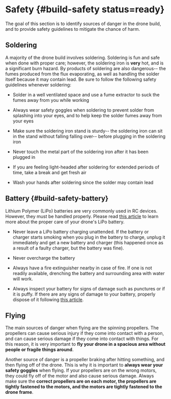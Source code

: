 # Safety {#build-safety status=ready}

The goal of this section is to identify sources of danger in the drone build, and to provide safety guidelines to mitigate the chance of harm.

## Soldering

A majority of the drone build involves soldering. Soldering is fun and safe when done with proper care; however, the soldering iron is **very** hot, and is a significant burn hazard. By products of soldering are also dangerous-- the fumes produced from the flux evaporating, as well as handling the solder itself because it may contain lead. Be sure to follow the following safety guidelines whenever soldering:

- Solder in a well ventilated space and use a fume extractor to suck the fumes away from you while working

-  Always wear safety goggles when soldering to prevent solder from splashing into your eyes, and to help keep the solder fumes away from your eyes

- Make sure the soldering iron stand is sturdy-- the soldering iron can sit in the stand without falling falling over-- before plugging in the soldering iron

- Never touch the metal part of the soldering iron after it has been plugged in

- If you are feeling light-headed after soldering for extended periods of time, take a break and get fresh air

- Wash your hands after soldering since the solder may contain lead


## Battery {#build-safety-battery}

Lithium Polymer (LiPo) batteries are very commonly used in RC devices. However, they must be handled properly. Please read [this article](https://www.getfpv.com/learn/fpv-essentials/drone-battery-safety/) to learn more about the proper care of your drone's LiPo battery.  

- Never leave a LiPo battery charging unattended. If the battery or charger starts smoking when you plug in the battery to charge, unplug it immediately and get a new battery and charger (this happened once as a result of a faulty charger, but the battery was fine).

- Never overcharge the battery

- Always have a fire extinguisher nearby in case of fire. If one is not readily available, drenching the battery and surrounding area with water will work.

- Always inspect your battery for signs of damage such as punctures or if it is puffy. If there are any signs of damage to your battery, properly dispose of it following [this article](http://modelaviation.com/lipo4).


## Flying

The main sources of danger when flying are the spinning propellers. The propellers can cause serious injury if they come into contact with a person, and can cause serious damage if they come into contact with things. For this reason, it is very important to **fly your drone in a spacious area without people or fragile things around**.

Another source of danger is a propeller braking after hitting something, and then flying off of the drone. This is why it is important to **always wear your safety goggles** when flying. If your propellers are on the wrong motors, they could fly off of the motor and also cause serious damage. Always make sure the **correct propellers are on each motor, the propellers are tightly fastened to the motors, and the motors are tightly fastened to the drone frame**.
